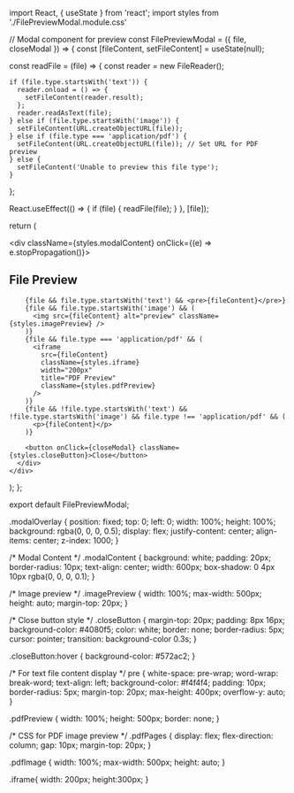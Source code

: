 import React, { useState } from 'react';
import styles from './FilePreviewModal.module.css'

// Modal component for preview
const FilePreviewModal = ({ file, closeModal }) => {
  const [fileContent, setFileContent] = useState(null);

  const readFile = (file) => {
    const reader = new FileReader();

    if (file.type.startsWith('text')) {
      reader.onload = () => {
        setFileContent(reader.result);
      };
      reader.readAsText(file);
    } else if (file.type.startsWith('image')) {
      setFileContent(URL.createObjectURL(file));
    } else if (file.type === 'application/pdf') {
      setFileContent(URL.createObjectURL(file)); // Set URL for PDF preview
    } else {
      setFileContent('Unable to preview this file type');
    }
  };

  React.useEffect(() => {
    if (file) {
      readFile(file);
    }
  }, [file]);

  return (
    <div className={styles.modalOverlay} onClick={closeModal}>
      <div className={styles.modalContent} onClick={(e) => e.stopPropagation()}>
        <h2>File Preview</h2>

        {file && file.type.startsWith('text') && <pre>{fileContent}</pre>}
        {file && file.type.startsWith('image') && (
          <img src={fileContent} alt="preview" className={styles.imagePreview} />
        )}
        {file && file.type === 'application/pdf' && (
          <iframe
            src={fileContent}
            className={styles.iframe}
            width="200px"
            title="PDF Preview"
            className={styles.pdfPreview}
          />
        )}
        {file && !file.type.startsWith('text') && !file.type.startsWith('image') && file.type !== 'application/pdf' && (
          <p>{fileContent}</p>
        )}

        <button onClick={closeModal} className={styles.closeButton}>Close</button>
      </div>
    </div>
  );
};

export default FilePreviewModal;


.modalOverlay {
  position: fixed;
  top: 0;
  left: 0;
  width: 100%;
  height: 100%;
  background: rgba(0, 0, 0, 0.5);
  display: flex;
  justify-content: center;
  align-items: center;
  z-index: 1000;
}

/* Modal Content */
.modalContent {
  background: white;
  padding: 20px;
  border-radius: 10px;
  text-align: center;
  width: 600px;
  box-shadow: 0 4px 10px rgba(0, 0, 0, 0.1);
}

/* Image preview */
.imagePreview {
  width: 100%;
  max-width: 500px;
  height: auto;
  margin-top: 20px;
}

/* Close button style */
.closeButton {
  margin-top: 20px;
  padding: 8px 16px;
  background-color: #4080f5;
  color: white;
  border: none;
  border-radius: 5px;
  cursor: pointer;
  transition: background-color 0.3s;
}

.closeButton:hover {
  background-color: #572ac2;
}

/* For text file content display */
pre {
  white-space: pre-wrap;
  word-wrap: break-word;
  text-align: left;
  background-color: #f4f4f4;
  padding: 10px;
  border-radius: 5px;
  margin-top: 20px;
  max-height: 400px;
  overflow-y: auto;
}

.pdfPreview {
  width: 100%;
  height: 500px;
  border: none;
}

/* CSS for PDF image preview */
.pdfPages {
  display: flex;
  flex-direction: column;
  gap: 10px;
  margin-top: 20px;
}

.pdfImage {
  width: 100%;
  max-width: 500px;
  height: auto;
}

.iframe{
    width: 200px;
    height:300px;
}
